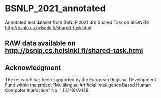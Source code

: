 # BSNLP_2021_annotated
Annotated test dataset from BSNLP 2021 3rd Shared Task on SlavNER: http://bsnlp.cs.helsinki.fi/shared-task.html  

## RAW data available on http://bsnlp.cs.helsinki.fi/shared-task.html

## Acknowledgment
The research has been supported by the European Regional Development Fund within the project “Multilingual Artificial Intelligence Based Human Computer Interaction” No. 1.1.1.1/18/A/148.